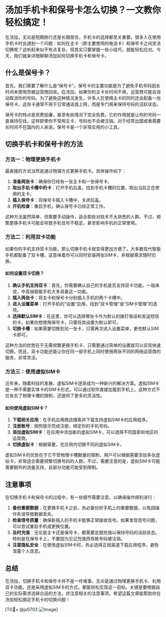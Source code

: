 # 汤加手机卡和保号卡怎么切换？一文教你轻松搞定！

在汤加，无论是短期旅行还是长期居住，手机卡的选择都至关重要。很多人在使用手机卡时会遇到一个问题：如何在主卡（即主要使用的电话卡）和保号卡之间灵活切换呢？这听起来似乎有点复杂，但其实只要掌握一些小技巧，就能轻松应对。今天，我们就来详细聊聊汤加如何切换手机卡和保号卡。

## 什么是保号卡？

首先，我们需要了解什么是“保号卡”。保号卡的主要功能是为了避免手机号码因长时间未使用而被运营商回收。在汤加，如果你的主卡长时间不用，运营商可能会自动取消你的号码。为了避免这种情况发生，许多人在使用主卡的同时还会配备一张保号卡。这张卡通常不用于日常通话或上网，而是专门用来保持号码的活跃状态。

保号卡的特点是资费低廉，甚至有些情况下完全免费。它的作用就是让你的号码一直保持在线，这样即使你不常用主卡，号码也不会被注销。对于经常出国或者需要长时间不在国内的人来说，保号卡是一个非常实用的小工具。

## 切换手机卡和保号卡的方法

### 方法一：物理更换手机卡

最直接的方式当然是通过物理方式更换手机卡。具体操作如下：

1. **准备两张卡**：确保你已经有一张主卡和一张保号卡。
2. **取出手机卡槽中的卡**：打开手机后盖，找到手机卡槽的位置，取出当前正在使用的主卡。
3. **插入保号卡**：将保号卡插入卡槽中，关闭后盖。
4. **开机检查**：重启手机，确认保号卡已经正常工作。

这种方法虽然简单，但需要手动操作，适合那些对技术不太熟悉的人群。不过，频繁更换手机卡可能会导致手机信号不稳定，甚至影响手机的正常使用。

### 方法二：利用双卡功能

如果你的手机支持双卡功能，那么切换手机卡就变得更加方便了。大多数现代智能手机都配备了双卡槽，这意味着你可以同时安装两张SIM卡，并根据需求随时切换。

#### 如何设置双卡切换？
1. **确认手机支持双卡**：首先，你需要确认自己的手机是否支持双卡功能。一般来说，中高端智能手机大多具备这一功能。
2. **插入两张卡**：将主卡和保号卡分别插入手机的两个卡槽中。
3. **进入设置菜单**：打开手机的“设置”应用，找到“双卡管理”或“SIM卡管理”的选项。
4. **选择默认SIM卡**：在这里，你可以选择哪张卡作为默认的拨打电话和发送短信的卡。如果你想使用保号卡，只需将其设置为默认即可。
5. **切换卡槽**：如果需要切换到另一张卡，只需再次进入设置菜单，更改默认SIM卡即可。

这种方法的优势在于无需频繁更换手机卡，只需要通过简单的设置就可以实现快速切换。而且，双卡功能还能让你在同一部手机上同时使用两张不同的网络运营商的服务，非常灵活。

### 方法三：使用虚拟SIM卡

近年来，随着科技的发展，虚拟SIM卡逐渐成为一种新兴的解决方案。虚拟SIM卡是一种不需要实体卡的SIM卡形式，可以通过软件直接加载到手机上。这种方式不仅省去了物理卡槽的限制，还提供了更多的灵活性。

#### 如何使用虚拟SIM卡？
1. **下载相关应用**：在手机应用商店搜索并下载支持虚拟SIM卡的应用程序。
2. **注册账号**：按照提示完成注册，绑定你的手机号码。
3. **添加虚拟SIM卡**：在应用中添加新的虚拟SIM卡，可以选择不同国家和地区的运营商。
4. **切换虚拟卡**：根据需要，在应用内切换不同的虚拟SIM卡。

虚拟SIM卡的优势在于它不受物理卡槽数量的限制，用户可以根据需要添加多张虚拟卡，非常适合需要频繁切换号码的人群。不过，需要注意的是，虚拟SIM卡可能需要额外的流量支持，且部分功能可能受到限制。

## 注意事项

在切换手机卡和保号卡的过程中，有一些细节需要注意，以确保操作顺利进行：

1. **备份重要数据**：在更换手机卡之前，务必备份好手机上的重要数据，以免因操作失误导致数据丢失。
2. **检查信号质量**：确保新插入的手机卡能够正常接收信号。如果发现信号问题，可以尝试重启手机或更换位置。
3. **及时充值**：无论是主卡还是保号卡，都需要定期充值以保持号码的活跃状态。特别是在保号卡上，不要因为忘记充值而导致号码被注销。
4. **注意隐私安全**：在使用虚拟SIM卡时，务必选择正规渠道下载应用程序，避免泄露个人信息。

## 总结

在汤加，切换手机卡和保号卡并不是一件难事。无论是通过物理更换手机卡、利用双卡功能，还是采用虚拟SIM卡的方式，都能轻松实现这一目标。关键是要根据自己的实际需求选择合适的方法，并注意相关的注意事项。希望这篇文章能帮助你在汤加轻松搞定手机卡的切换问题！

[TG💪+ @jx0703 ![Image](https://github.com/user-attachments/assets/dbca1d08-cadb-493c-b0ec-ad6f7a83f270)]